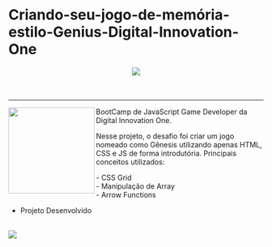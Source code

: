 # Criando-seu-jogo-de-memória-estilo-Genius-Digital-Innovation-One

<div align="center">
  <img  src="https://user-images.githubusercontent.com/79542325/156683659-f2c46e40-dc04-4540-b289-7e8024c62a72.PNG" >
</div>
<br>
<br>

<hr>
  <div>
  <img  height="170px"align="left"src="https://user-images.githubusercontent.com/79542325/156684838-eda6754f-6865-4f06-ac72-13b95b04a6b6.PNG" >
  <p align="left">BootCamp de JavaScript Game Developer da Digital Innovation One.</p>
  <p>Nesse projeto, o desafio foi criar um jogo nomeado como Gênesis utilizando apenas HTML, CSS e JS de forma introdutória.
  Principais conceitos utilizados:<p>
  - CSS Grid<br>
  - Manipulação de Array<br>
  - Arrow Functions
</div>

- Projeto Desenvolvido
<br>
  <img src="https://user-images.githubusercontent.com/79542325/156687104-eeda9c07-7c80-4334-bb63-e2878d36a76b.PNG" >

